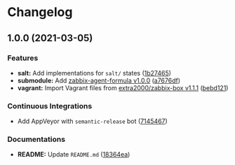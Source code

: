 # Changelog

## 1.0.0 (2021-03-05)


### Features

* **salt:** Add implementations for `salt/` states ([1b27465](https://github.com/extra2000/zabbix-agent-box/commit/1b27465301eb76dfab88d80cf8db01d8ec8afb3f))
* **submodule:** Add [zabbix-agent-formula v1.0.0](https://github.com/extra2000/zabbix-agent-formula/releases/tag/v1.0.0) ([a7676df](https://github.com/extra2000/zabbix-agent-box/commit/a7676dfdfa346f413c9c952aca8f3f90103f1a24))
* **vagrant:** Import Vagrant files from [extra2000/zabbix-box v1.1.1](https://github.com/extra2000/zabbix-box/releases/tag/v1.1.1) ([bebd121](https://github.com/extra2000/zabbix-agent-box/commit/bebd12111f866aebc34d243f2fb37d8108ab8de7))


### Continuous Integrations

* Add AppVeyor with `semantic-release` bot ([7145467](https://github.com/extra2000/zabbix-agent-box/commit/714546775a9f1a3a152e8086ad30496d35d6619f))


### Documentations

* **README:** Update `README.md` ([18364ea](https://github.com/extra2000/zabbix-agent-box/commit/18364eabd79e3187850aa19c5bd79e55634bc4e7))

